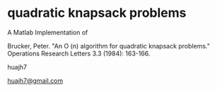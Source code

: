 # quadratic knapsack problems
A Matlab Implementation of

Brucker, Peter. "An O (n) algorithm for quadratic knapsack problems." Operations Research Letters 3.3 (1984): 163-166.

huajh7

huajh7@gmail.com
